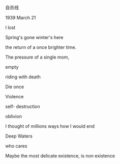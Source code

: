 



自杀线



1939 March 21



I lost 









Spring's gone winter's here



the return of a once brighter time.



The pressure of a single mom, 





empty

riding with death

Die once

Violence

self- destruction 

oblivion

I thought of millions ways how I would end



Deep Waters



who cares









Maybe the most delicate existence, is non existence 